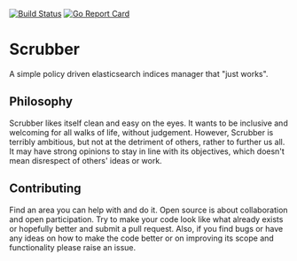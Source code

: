 [![Build Status](https://travis-ci.org/alejandro-carstens/scrubber.svg?branch=master)](https://travis-ci.org/alejandro-carstens/scrubber) [![Go Report Card](https://goreportcard.com/badge/github.com/alejandro-carstens/scrubber)](https://goreportcard.com/report/github.com/alejandro-carstens/scrubber)

# Scrubber

A simple policy driven elasticsearch indices manager that "just works".

## Philosophy

Scrubber likes itself clean and easy on the eyes. It wants to be inclusive and welcoming for all walks of life, without judgement. However, Scrubber is terribly ambitious, but not at the detriment of others, rather to further us all. It may have strong opinions to stay in line with its objectives, which doesn't mean disrespect of others' ideas or work.

## Contributing

Find an area you can help with and do it. Open source is about collaboration and open participation. Try to make your code look like what already exists or hopefully better and submit a pull request. Also, if you find bugs or have any ideas on how to make the code better or on improving its scope and functionality please raise an issue.